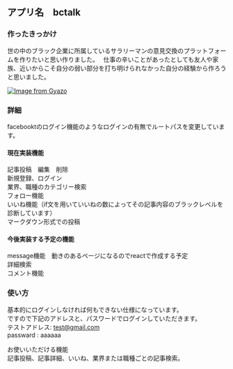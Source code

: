 ## アプリ名　bctalk  
### 作ったきっかけ
世の中のブラック企業に所属しているサラリーマンの意見交換のプラットフォームを作りたいと思い作りました。　
仕事の辛いことがあったとしても友人や家族、近いからこそ自分の弱い部分を打ち明けられなかった自分の経験から作ろうと思いました。

[![Image from Gyazo](https://i.gyazo.com/68cf964653f773c00ab47a865c651af9.jpg)](https://gyazo.com/68cf964653f773c00ab47a865c651af9)

### 詳細
facebooktのログイン機能のようなログインの有無でルートパスを変更しています。


#### 現在実装機能
記事投稿　編集　削除  
新規登録、ログイン  
業界、職種のカテゴリー検索  
フォロー機能  
いいね機能（if文を用いていいねの数によってその記事内容のブラックレベルを診断しています）  
マークダウン形式での投稿  

#### 今後実装する予定の機能  
message機能　動きのあるページになるのでreactで作成する予定  
詳細検索  
コメント機能  

### 使い方  
基本的にログインしなければ何もできない仕様になっています。  
ですので下記のアドレスと、パスワードでログインしていただきます。  
テストアドレス: test@gmail.com    
passward  : aaaaaa  

お使いいただける機能  
記事投稿、記事詳細、いいね、業界または職種ごとの記事検索。  
 
 

